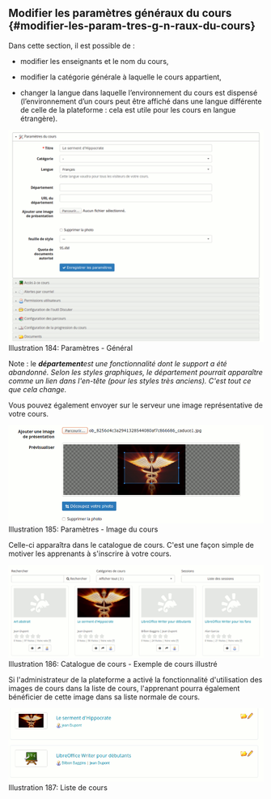 ## Modifier les paramètres généraux du cours {#modifier-les-param-tres-g-n-raux-du-cours}

Dans cette section, il est possible de :

*   modifier les enseignants et le nom du cours,

*   modifier la catégorie générale à laquelle le cours appartient,

*   changer la langue dans laquelle l’environnement du cours est dispensé (l’environnement d’un cours peut être affiché dans une langue différente de celle de la plateforme : cela est utile pour les cours en langue étrangère).

![](../assets/image260.png)Illustration 184: Paramètres - Général

Note : le **_département_**_est une fonctionnalité dont le support a été abandonné. Selon les styles graphiques, le département pourrait apparaître comme un lien dans l&#039;en-tête (pour les styles très anciens). C&#039;est tout ce que cela change._

Vous pouvez également envoyer sur le serveur une image représentative de votre cours.

![](../assets/image261.png)Illustration 185: Paramètres - Image du cours

Celle-ci apparaîtra dans le catalogue de cours. C&#039;est une façon simple de motiver les apprenants à s&#039;inscrire à votre cours.

![](../assets/image262.png)Illustration 186: Catalogue de cours - Exemple de cours illustré

Si l&#039;administrateur de la plateforme a activé la fonctionnalité d&#039;utilisation des images de cours dans la liste de cours, l&#039;apprenant pourra également bénéficier de cette image dans sa liste normale de cours.

![](../assets/image263.png)Illustration 187: Liste de cours
